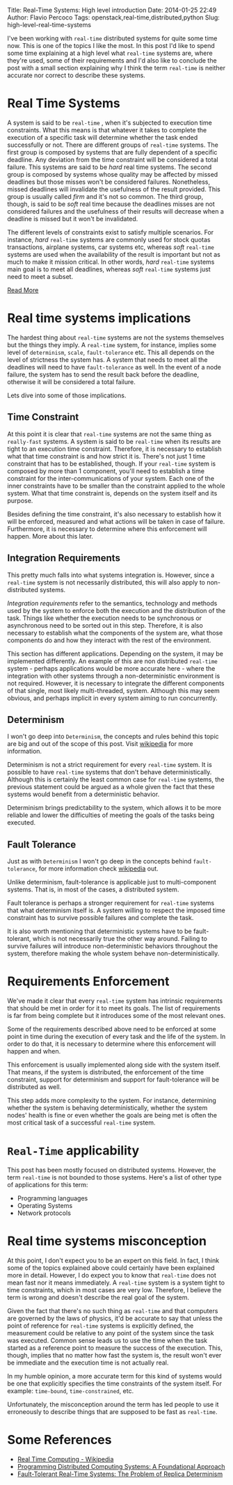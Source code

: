 Title: Real-Time Systems: High level introduction
Date: 2014-01-25 22:49
Author: Flavio Percoco
Tags: openstack,real-time,distributed,python
Slug: high-level-real-time-systems

I've been working with `real-time` distributed systems for quite some time now.
This is one of the topics I like the most. In this post I'd like to spend some
time explaining at a high level what `real-time` systems are, where they're
used, some of their requirements and I'd also like to conclude the post with a
small section explaining why I think the term `real-time` is neither accurate
nor correct to describe these systems.


Real Time Systems
=================

A system is said to be `real-time` , when it's subjected to execution time
constraints. What this means is that whatever it takes to complete the
execution of a specific task will determine whether the task ended successfully
or not. There are different groups of `real-time` systems.  The first group is
composed by systems that are fully dependent of a specific deadline. Any
deviation from the time constraint will be considered a total failure. This
systems are said to be *hard* real time systems. The second group is composed
by systems whose quality may be affected by missed deadlines but those misses
won't be considered failures. Nonetheless, missed deadlines will invalidate the
usefulness of the result provided. This group is usually called *firm* and it's
not so common. The third group, though, is said to be *soft* real time because
the deadlines misses are not considered failures and the usefulness of their
results will decrease when a deadline is missed but it won't be invalidated.

The different levels of constraints exist to satisfy multiple scenarios. For
instance, *hard* `real-time` systems are commonly used for stock quotas
transactions, airplane systems, car systems etc, whereas *soft* `real-time`
systems are used when the availability of the result is important but not as
much to make it mission critical. In other words, *hard* `real-time` systems
main goal is to meet all deadlines, whereas *soft* `real-time` systems just
need to meet a subset.

[Read More](http://en.wikipedia.org/wiki/Real-time_computing)

Real time systems implications
==============================

The hardest thing about `real-time` systems are not the systems themselves but
the things they imply. A `real-time` system, for instance, implies some level
of `determinism`, `scale`, `fault-tolerance` etc. This all depends on the level
of strictness the system has. A system that needs to meet all the deadlines
will need to have `fault-tolerance` as well. In the event of a node failure,
the system has to send the result back before the deadline, otherwise it will
be considered a total failure.

Lets dive into some of those implications.


Time Constraint
---------------

At this point it is clear that `real-time` systems are not the same thing as
`really-fast` systems. A system is said to be `real-time` when its results are
tight to an execution time constraint. Therefore, it is necessary to establish
what that time constraint is and how strict it is. There's not just 1 time
constraint that has to be established, though. If your `real-time` system is
composed by more than 1 component, you'll need to establish a time constraint
for the inter-communications of your system. Each one of the inner constraints
have to be smaller than the constraint applied to the whole system. What that
time constraint is, depends on the system itself and its purpose.

Besides defining the time constraint, it's also necessary to establish how it
will be enforced, measured and what actions will be taken in case of
failure. Furthermore, it is necessary to determine where this enforcement will
happen. More about this later.


Integration Requirements
-------------------------

This pretty much falls into what systems integration is. However, since a
`real-time` system is not necessarily distributed, this will also apply to
non-distributed systems.

*Integration requirements* refer to the semantics, technology and methods used
by the system to enforce both the execution and the distribution of the
task. Things like whether the execution needs to be synchronous or asynchronous
need to be sorted out in this step. Therefore, it is also necessary to
establish what the components of the system are, what those components do and
how they interact with the rest of the environment.

This section has different applications. Depending on the system, it may be
implemented differently. An example of this are non distributed `real-time`
system - perhaps applications would be more accurate here - where the
integration with other systems through a non-deterministic environment is not
required. However, it is necessary to integrate the different components of
that single, most likely multi-threaded, system. Although this may seem
obvious, and perhaps implicit in every system aiming to run concurrently.


Determinism
-----------

I won't go deep into `Determinism`, the concepts and rules behind this topic
are big and out of the scope of this post. Visit [wikipedia](http://en.wikipedia.org/wiki/Determinism_%28disambiguation%29#Computer_science) for more information.

Determinism is not a strict requirement for every `real-time` system. It is
possible to have `real-time` systems that don't behave
deterministically. Although this is certainly the least common case for
`real-time` systems, the previous statement could be argued as a whole given
the fact that these systems would benefit from a deterministic behavior.

Determinism brings predictability to the system, which allows it to be more
reliable and lower the difficulties of meeting the goals of the tasks being
executed.


Fault Tolerance
---------------

Just as with `Determinism` I won't go deep in the concepts behind
`fault-tolerance`, for more information check [wikipedia](http://en.wikipedia.org/wiki/Fault_tolerance) out.

Unlike determinism, fault-tolerance is applicable just to multi-component
systems. That is, in most of the cases, a distributed system.

Fault tolerance is perhaps a stronger requirement for `real-time` systems that
what determinism itself is. A system willing to respect the imposed time
constraint has to survive possible failures and complete the task.

It is also worth mentioning that deterministic systems have to be
fault-tolerant, which is not necessarily true the other way around. Failing to
survive failures will introduce non-deterministic behaviors throughout the
system, therefore making the whole system behave non-deterministically.


Requirements Enforcement
========================

We've made it clear that every `real-time` system has intrinsic requirements
that should be met in order for it to meet its goals. The list of requirements
is far from being complete but it introduces some of the most relevant ones.

Some of the requirements described above need to be enforced at some point in
time during the execution of every task and the life of the system. In order to
do that, it is necessary to determine where this enforcement will happen and
when.

This enforcement is usually implemented along side with the system itself. That
means, if the system is distributed, the enforcement of the time constraint,
support for determinism and support for fault-tolerance will be distributed as well.

This step adds more complexity to the system. For instance, determining whether
the system is behaving deterministically, whether the system nodes' health is
fine or even whether the goals are being met is often the most critical task of
a successful `real-time` system.



`Real-Time` applicability
=========================

This post has been mostly focused on distributed systems. However, the term
`real-time` is not bounded to those systems. Here's a list of other type of
applications for this term:

* Programming languages
* Operating Systems
* Network protocols


Real time systems misconception
===============================

At this point, I don't expect you to be an expert on this field. In fact, I
think some of the topics explained above could certainly have been explained
more in detail. However, I do expect you to know that `real-time` does not mean
fast nor it means immediately. A `real-time` system is a system tight to time
constraints, which in most cases are very low. Therefore, I believe the term is
wrong and doesn't describe the real goal of the system.

Given the fact that there's no such thing as `real-time` and that computers are
governed by the laws of physics, it'd be accurate to say that unless the point
of reference for `real-time` systems is explicitly defined, the measurement
could be relative to any point of the system since the task was
executed. Common sense leads us to use the time when the task started as a
reference point to measure the success of the execution. This, though, implies
that no matter how fast the system is, the result won't ever be immediate and
the execution time is not actually real.

In my humble opinion, a more accurate term for this kind of systems would be
one that explicitly specifies the time constraints of the system itself. For
example: `time-bound`, `time-constrained`, etc.

Unfortunately, the misconception around the term has led people to use it
erroneously to describe things that are supposed to be fast as `real-time`.


Some References
===============

* [Real Time Computing - Wikipedia](http://en.wikipedia.org/wiki/Real-time_computing)
* [Programming Distributed Computing Systems: A Foundational Approach](http://www.amazon.com/gp/product/B00G9U9MBI/ref=kinw_myk_ro_title)
* [Fault-Tolerant Real-Time Systems: The Problem of Replica Determinism](http://www.amazon.com/Fault-Tolerant-Real-Time-Systems-Determinism-International/dp/1475770286/)
